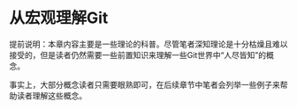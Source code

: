 # 从宏观理解Git

提前说明：本章内容主要是一些理论的科普。尽管笔者深知理论是十分枯燥且难以接受的，但是读者仍然需要一些前置知识来理解一些Git世界中“人尽皆知”的概念。

事实上，大部分概念读者只需要眼熟即可，在后续章节中笔者会列举一些例子来帮助读者理解这些概念。


